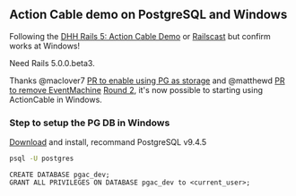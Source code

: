 ## Action Cable demo on PostgreSQL and Windows

Following the [DHH Rails 5: Action Cable Demo](https://medium.com/@dhh/rails-5-action-cable-demo-8bba4ccfc55e) or [Railscast](http://railscasts-china.com/episodes/action-cable-rails-5) but confirm works at Windows!

Need Rails 5.0.0.beta3.

Thanks @maclover7 [PR to enable using PG as storage](https://github.com/rails/rails/pull/22950) and @matthewd [PR to remove EventMachine](https://github.com/rails/rails/pull/23152) [Round 2](https://github.com/rails/rails/pull/23305), it's now possible to starting using ActionCable in Windows.

### Step to setup the PG DB in Windows

[Download](http://www.postgresql.org/download/windows/) and install, recommand PostgreSQL v9.4.5

```bat
psql -U postgres
```

```psql
CREATE DATABASE pgac_dev;
GRANT ALL PRIVILEGES ON DATABASE pgac_dev to <current_user>;
```
